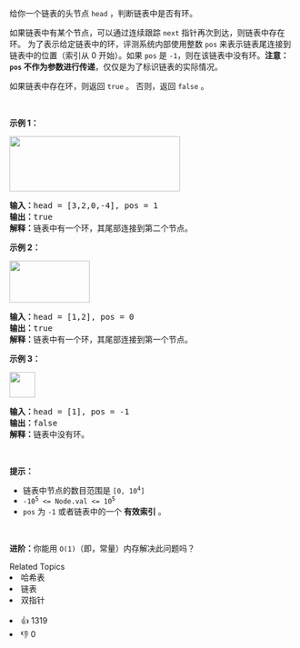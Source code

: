 <p>给你一个链表的头节点 <code>head</code> ，判断链表中是否有环。</p>

<p>如果链表中有某个节点，可以通过连续跟踪 <code>next</code> 指针再次到达，则链表中存在环。 为了表示给定链表中的环，评测系统内部使用整数 <code>pos</code> 来表示链表尾连接到链表中的位置（索引从 0 开始）。如果 <code>pos</code> 是 <code>-1</code>，则在该链表中没有环。<strong>注意：<code>pos</code> 不作为参数进行传递</strong>，仅仅是为了标识链表的实际情况。</p>

<p>如果链表中存在环，则返回 <code>true</code> 。 否则，返回 <code>false</code> 。</p>

<p>&nbsp;</p>

<p><strong>示例 1：</strong></p>

<p><img alt="" src="https://assets.leetcode-cn.com/aliyun-lc-upload/uploads/2018/12/07/circularlinkedlist.png" style="height: 97px; width: 300px;" /></p>

<pre>
<strong>输入：</strong>head = [3,2,0,-4], pos = 1
<strong>输出：</strong>true
<strong>解释：</strong>链表中有一个环，其尾部连接到第二个节点。
</pre>

<p><strong>示例&nbsp;2：</strong></p>

<p><img alt="" src="https://assets.leetcode-cn.com/aliyun-lc-upload/uploads/2018/12/07/circularlinkedlist_test2.png" style="height: 74px; width: 141px;" /></p>

<pre>
<strong>输入：</strong>head = [1,2], pos = 0
<strong>输出：</strong>true
<strong>解释：</strong>链表中有一个环，其尾部连接到第一个节点。
</pre>

<p><strong>示例 3：</strong></p>

<p><img alt="" src="https://assets.leetcode-cn.com/aliyun-lc-upload/uploads/2018/12/07/circularlinkedlist_test3.png" style="height: 45px; width: 45px;" /></p>

<pre>
<strong>输入：</strong>head = [1], pos = -1
<strong>输出：</strong>false
<strong>解释：</strong>链表中没有环。
</pre>

<p>&nbsp;</p>

<p><strong>提示：</strong></p>

<ul>
	<li>链表中节点的数目范围是 <code>[0, 10<sup>4</sup>]</code></li>
	<li><code>-10<sup>5</sup> &lt;= Node.val &lt;= 10<sup>5</sup></code></li>
	<li><code>pos</code> 为 <code>-1</code> 或者链表中的一个 <strong>有效索引</strong> 。</li>
</ul>

<p>&nbsp;</p>

<p><strong>进阶：</strong>你能用 <code>O(1)</code>（即，常量）内存解决此问题吗？</p>
<div><div>Related Topics</div><div><li>哈希表</li><li>链表</li><li>双指针</li></div></div><br><div><li>👍 1319</li><li>👎 0</li></div>